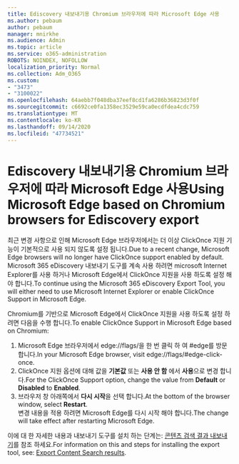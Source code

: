```yaml
---
title: Ediscovery 내보내기용 Chromium 브라우저에 따라 Microsoft Edge 사용
ms.author: pebaum
author: pebaum
manager: mnirkhe
ms.audience: Admin
ms.topic: article
ms.service: o365-administration
ROBOTS: NOINDEX, NOFOLLOW
localization_priority: Normal
ms.collection: Adm_O365
ms.custom:
- "3473"
- "3100022"
ms.openlocfilehash: 64aebb7f048dba37eef8cd1fa6286b36823d3f0f
ms.sourcegitcommit: c6692ce0fa1358ec3529e59ca0ecdfdea4cdc759
ms.translationtype: MT
ms.contentlocale: ko-KR
ms.lasthandoff: 09/14/2020
ms.locfileid: "47734521"
---
```

# <a name="using-microsoft-edge-based-on-chromium-browsers-for-ediscovery-export"></a><span data-ttu-id="47c62-102">Ediscovery 내보내기용 Chromium 브라우저에 따라 Microsoft Edge 사용</span><span class="sxs-lookup"><span data-stu-id="47c62-102">Using Microsoft Edge based on Chromium browsers for Ediscovery export</span></span>

<span data-ttu-id="47c62-103">최근 변경 사항으로 인해 Microsoft Edge 브라우저에서는 더 이상 ClickOnce 지원 기능이 기본적으로 사용 되지 않도록 설정 됩니다.</span><span class="sxs-lookup"><span data-stu-id="47c62-103">Due to a recent change, Microsoft Edge browsers will no longer have ClickOnce support enabled by default.</span></span> <span data-ttu-id="47c62-104">Microsoft 365 eDiscovery 내보내기 도구를 계속 사용 하려면 microsoft Internet Explorer를 사용 하거나 Microsoft Edge에서 ClickOnce 지원을 사용 하도록 설정 해야 합니다.</span><span class="sxs-lookup"><span data-stu-id="47c62-104">To continue using the Microsoft 365 eDiscovery Export Tool, you will either need to use Microsoft Internet Explorer or enable ClickOnce Support in Microsoft Edge.</span></span> 

<span data-ttu-id="47c62-105">Chromium를 기반으로 Microsoft Edge에서 ClickOnce 지원을 사용 하도록 설정 하려면 다음을 수행 합니다.</span><span class="sxs-lookup"><span data-stu-id="47c62-105">To enable ClickOnce Support in Microsoft Edge based on Chromium:</span></span> 
1. <span data-ttu-id="47c62-106">Microsoft Edge 브라우저에서 edge://flags/을 한 번 클릭 하 여 #edge를 방문 합니다.</span><span class="sxs-lookup"><span data-stu-id="47c62-106">In your Microsoft Edge browser, visit edge://flags/#edge-click-once.</span></span>
2. <span data-ttu-id="47c62-107">ClickOnce 지원 옵션에 대해 값을 **기본값** 또는 **사용 안 함** 에서 **사용**으로 변경 합니다.</span><span class="sxs-lookup"><span data-stu-id="47c62-107">For the ClickOnce Support option, change the value from **Default** or **Disabled** to **Enabled**.</span></span> 
3. <span data-ttu-id="47c62-108">브라우저 창 아래쪽에서 **다시 시작**을 선택 합니다.</span><span class="sxs-lookup"><span data-stu-id="47c62-108">At the bottom of the browser window, select **Restart**.</span></span> <br>
 <span data-ttu-id="47c62-109">변경 내용을 적용 하려면 Microsoft Edge를 다시 시작 해야 합니다.</span><span class="sxs-lookup"><span data-stu-id="47c62-109">The change will take effect after restarting Microsoft Edge.</span></span> 

<span data-ttu-id="47c62-110">이에 대 한 자세한 내용과 내보내기 도구를 설치 하는 단계는: [ 콘텐츠 검색 결과 내보내기](https://docs.microsoft.com/microsoft-365/compliance/export-search-results)를 참조 하세요.</span><span class="sxs-lookup"><span data-stu-id="47c62-110">For information on this and steps for installing the  export tool, see: [ Export Content Search results](https://docs.microsoft.com/microsoft-365/compliance/export-search-results).</span></span>